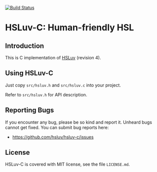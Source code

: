 [![Build Status](https://travis-ci.org/hsluv/hsluv-c.svg?branch=master)](https://travis-ci.org/hsluv/hsluv-c)

# HSLuv-C: Human-friendly HSL

## Introduction

This is C implementation of [HSLuv](https://www.hsluv.org/) (revision 4).


## Using HSLuv-C

Just copy `src/hsluv.h` and `src/hsluv.c` into your project.

Refer to `src/hsluv.h` for API description.


## Reporting Bugs

If you encounter any bug, please be so kind and report it. Unheard bugs cannot
get fixed. You can submit bug reports here:

* https://github.com/hsluv/hsluv-c/issues


## License

HSLuv-C is covered with MIT license, see the file `LICENSE.md`.
